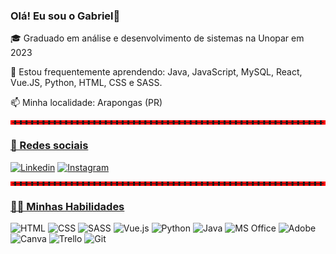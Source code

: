### Olá! Eu sou o Gabriel👋

🎓 Graduado em análise e desenvolvimento de sistemas na Unopar em 2023

🌱 Estou frequentemente aprendendo: Java, JavaScript, MySQL, React, Vue.JS, Python, HTML, CSS e SASS.

📫 Minha localidade: Arapongas (PR)

<div> 
<hr style="color: red; height: 1px; border-style: dashed;">
<h3 style= "text-decoration: underline"> 📱 Redes sociais </h3> 

[![Linkedin](https://img.shields.io/badge/LinkedIn-0077B5?style=for-the-badge&logo=linkedin&logoColor=white/)](https://www.linkedin.com/in/gabriel-pereira-42777a235/)
[![Instagram](https://img.shields.io/badge/Instagram-E4405F?style=for-the-badge&logo=instagram&logoColor=white)](https://www.instagram.com/pereira_0044/)
</div>

<div> 
<hr style="color: red; height: 1px; border-style: dashed;">
<h3 style= "text-decoration: underline"> 👩‍💻 Minhas Habilidades </h3> 

![HTML](https://img.shields.io/badge/HTML5-E34F26?style=for-the-badge&logo=html5&logoColor=white)
![CSS](https://img.shields.io/badge/CSS-239120?&style=for-the-badge&logo=css3&logoColor=white)
![SASS](https://img.shields.io/badge/Sass-CC6699?style=for-the-badge&logo=sass&logoColor=white)
![Vue.js](https://img.shields.io/badge/Vue.js-35495E?style=for-the-badge&logo=vue.js&logoColor=4FC08D)
![Python](https://img.shields.io/badge/Python-14354C?style=for-the-badge&logo=python&logoColor=white)
![Java](https://img.shields.io/badge/Java-ED8B00?style=for-the-badge&logo=openjdk&logoColor=white)
![MS Office](https://img.shields.io/badge/Microsoft_Office-D83B01?style=for-the-badge&logo=microsoft-office&logoColor=white)
![Adobe](https://img.shields.io/badge/Adobe%20Premiere%20Pro-9999FF?style=for-the-badge&logo=Adobe%20Premiere%20Pro&logoColor=white)
![Canva](https://img.shields.io/badge/Canva-%2300C4CC.svg?&style=for-the-badge&logo=Canva&logoColor=white)
![Trello](https://img.shields.io/badge/Trello-0052CC?style=for-the-badge&logo=trello&logoColor=white)
![Git](https://img.shields.io/badge/GIT-E44C30?style=for-the-badge&logo=git&logoColor=white)
</div>




<!--
**pereira0044/pereira0044** is a ✨ _special_ ✨ repository because its `README.md` (this file) appears on your GitHub profile.

Here are some ideas to get you started:

- 🔭 I’m currently working on ...
- 🌱 I’m currently learning ...
- 👯 I’m looking to collaborate on ...
- 🤔 I’m looking for help with ...
- 💬 Ask me about ...
- 📫 How to reach me: ...
- 😄 Pronouns: ...
- ⚡ Fun fact: ...
-->
